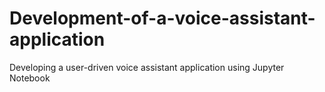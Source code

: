 # Development-of-a-voice-assistant-application
Developing a user-driven voice assistant application using Jupyter Notebook
